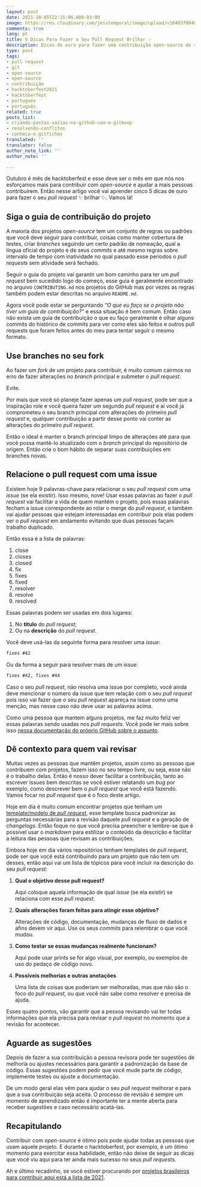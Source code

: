 ```yaml
---
layout: post
date: 2021-10-05T22:15:06.000-03:00
image: https://res.cloudinary.com/jesstemporal/image/upload/v1640370040/covers/variados_aanizj.png
comments: true
lang: pt
title: 5 Dicas Para Fazer o Seu Pull Request Brilhar ✨
description: Dicas de ouro para fazer uma contribuição open-source de sucesso
type: post
tags:
- pull request
- git
- open source
- open-source
- contribuição
- hacktoberfest2021
- hacktoberfest
- portugues
- português
related: true
posts_list:
- criando-pastas-vazias-no-github-com-o-gitkeep
- resolvendo-conflitos
- conheca-o-gitfichas
translated: ''
translator: false
author_note_link: ''
author_note: ''

---
```

Outubro é mês de hacktoberfest e esse deve ser o mês em que nós nos esforçamos mais para contribuir com _open-source_ e ajudar a mais pessoas contribuírem. Então nesse artigo você vai aprender cinco 5 dicas de ouro para fazer o seu _pull request_ ✨ brilhar ✨. Vamos lá!

## Siga o guia de contribuição do projeto

A maioria dos projetos _open-source_ tem um conjunto de regras ou padrões que você deve seguir para contribuir, coisas como manter cobertura de testes, criar _branches_ seguindo um certo padrão de nomeação, qual a língua oficial do projeto e de seus _commits_ e até mesmo regras sobre intervalo de tempo com inatividade no qual passado esse períodos o _pull requests_ sem atividade será fechado.

Seguir o guia do projeto vai garantir um bom caminho para ter um _pull request_ bem sucedido logo do começo, esse guia é geralmente encontrado no arquivo `CONTRIBUTING.md` nos projetos do GitHub mas por vezes as regras também podem estar descritas no arquivo `README.md`.

Agora você pode estar se perguntando _“O que eu faço se o projeto não tiver um guia de contribuição?”_ e essa situação é bem comum. Então caso não exista um guia de contribuição o que eu faço geralmente é olhar alguns commits do histórico de commits para ver como eles são feitos e outros pull requests que foram feitos antes do meu para tentar seguir o mesmo formato.

## Use branches no seu fork

Ao fazer um _fork_ de um projeto para contribuir, é muito comum cairmos no erro de fazer alterações no _branch_ principal e submeter o _pull request_.

Evite.

Por mais que você só planeje fazer apenas um _pull request_, pode ser que a inspiração role e você queira fazer um segundo _pull request_ e aí você já comprometeu o seu branch principal com alterações do primeiro _pull request_ e, qualquer contribuição a partir desse ponto vai conter as alterações do primeiro _pull request_.

Então o ideal é manter o branch principal limpo de alterações até para que você possa mantê-lo atualizado com o _branch_ principal do repositório de origem. Então crie o bom hábito de separar suas contribuições em branches novas.

## Relacione o pull request com uma issue

Existem hoje 9 palavras-chave para relacionar o seu _pull request_ com uma _issue_ (se ela existir). Isso mesmo, nove! Usar essas palavras ao fazer o _pull request_ vai facilitar a vida de quem mantém o projeto, pois essas palavras fecham a issue correspondente ao rolar o merge do _pull request_, e também vai ajudar pessoas que estejam interessadas em contribuir pois elas podem ver o _pull request_ em andamento evitando que duas pessoas façam trabalho duplicado.

Então essa é a lista de palavras:

1. close
2. closes
3. closed
4. fix
5. fixes
6. fixed
7. resolver
8. resolve
9. resolved

Essas palavras podem ser usadas em dois lugares:

1. No **título** do _pull request_;
2. Ou na **descrição** do _pull request_.

Você deve usá-las da seguinte forma para resolver uma _issue_:

```txt
fixes #42
```

Ou da forma a seguir para resolver mais de um _issue_:

```txt
fixes #42, fixes #44
```

Caso o seu _pull request_, não resolva uma issue por completo, você ainda deve mencionar o número da issue que tem relação com o seu _pull request_ pois isso vai fazer que o seu _pull request_ apareça na issue como uma menção, mas nesse caso não deve usar as palavras acima.

Como uma pessoa que mantem alguns projetos, me faz muito feliz ver essas palavras sendo usadas nos _pull requests_. Você pode ler mais sobre isso [nessa documentação do próprio GitHub sobre o assunto](https://docs.github.com/pt/issues/tracking-your-work-with-issues/linking-a-pull-request-to-an-issue#about-linked-issues-and-pull-requests0).

## Dê contexto para quem vai revisar

Muitas vezes as pessoas que mantêm projetos, assim como as pessoas que contribuem com projetos, fazem isso no seu tempo livre, ou seja, esse não é o trabalho delas. Então é nosso dever facilitar a contribuição, tanto ao escrever issues bem descritas se você estiver relatando um _bug_ por exemplo, como descrever bem o _pull request_ que você está fazendo. Vamos focar no _pull request_ que é o foco deste artigo.

Hoje em dia é muito comum encontrar projetos que tenham um [template/modelo de _pull request_](https://docs.github.com/pt/communities/using-templates-to-encourage-useful-issues-and-pull-requests/creating-a-pull-request-template-for-your-repository), esse template busca padronizar as perguntas necessárias para a revisão daquele _pull request_ e a geração de _changelogs_. Então foque no que você precisa preencher e lembre-se que é possível usar o _markdown_ para estilizar o conteúdo da descrição e facilitar a leitura das pessoas que revisam as contribuições.

Embora hoje em dia vários repositórios tenham templates de _pull request_, pode ser que você está contribuindo para um projeto que não tem um desses, então aqui vai um lista de tópicos para você incluir na descrição do seu _pull request:_

1. **Qual o objetivo desse pull request?**

   Aqui coloque aquela informação de qual _issue_ (se ela existir) se relaciona com esse _pull request_.
2. **Quais alterações foram feitas para atingir esse objetivo?**

   Alterações de código, documentação, mudanças de fluxo de dados e afins devem vir aqui. Use os seus _commits_ para relembrar o que você mudou.
3. **Como testar se essas mudanças realmente funcionam?**

   Aqui pode usar prints se for algo visual, por exemplo, ou exemplos de uso do pedaço de código novo.
4. **Possíveis melhorias e outras anotações**

   Uma lista de coisas que poderiam ser melhoradas, mas que não são o foco do _pull request_, ou que você não sabe como resolver e precisa de ajuda.

Esses quatro pontos, vão garantir que a pessoa revisando vai ter todas informações que ela precisa para revisar o _pull request_ no momento que a revisão for acontecer.

## Aguarde as sugestões

Depois de fazer a sua contribuição a pessoa revisora pode ter sugestões de melhoria ou ajustes necessários para garantir a padronização da base de código. Essas sugestões podem pedir que você mude parte de código, implemente testes ou ajuste a documentação.

De um modo geral elas vêm para ajudar o seu _pull request_ melhorar e para que a sua contribuição seja aceita. O processo de revisão é sempre um momento de aprendizado então é importante ter a mente aberta para receber sugestões e caso necessário acatá-las.

## Recapitulando

Contribuir com _open-source_ é ótimo pois pode ajudar todas as pessoas que usam aquele projeto. E durante o hacktoberfest, por exemplo, é um ótimo momento para exercitar essa habilidade, então não deixe de seguir as dicas que você viu aqui para ter ainda mais sucesso no seus _pull requests._

Ah e último recadinho, se você estiver procurando por [projetos brasileiros para contribuir aqui está a lista de 2021](https://jtemporal.com/projetos-brasileiros-para-fazer-pull-requests-nesse-hacktoberfest-2021/).